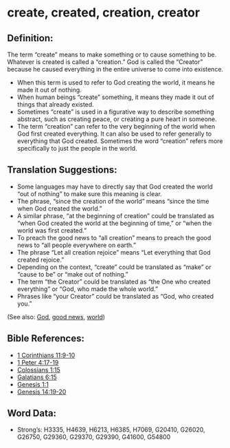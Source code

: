 # create, created, creation, creator

## Definition:

The term “create” means to make something or to cause something to be. Whatever is created is called a “creation.” God is called the “Creator” because he caused everything in the entire universe to come into existence.

* When this term is used to refer to God creating the world, it means he made it out of nothing.
* When human beings “create” something, it means they made it out of things that already existed.
* Sometimes “create” is used in a figurative way to describe something abstract, such as creating peace, or creating a pure heart in someone.
* The term “creation” can refer to the very beginning of the world when God first created everything. It can also be used to refer generally to everything that God created. Sometimes the word “creation” refers more specifically to just the people in the world.

## Translation Suggestions:

* Some languages may have to directly say that God created the world “out of nothing” to make sure this meaning is clear.
* The phrase, “since the creation of the world” means “since the time when God created the world.”
* A similar phrase, “at the beginning of creation” could be translated as “when God created the world at the beginning of time,” or “when the world was first created.”
* To preach the good news to “all creation” means to preach the good news to “all people everywhere on earth.”
* The phrase “Let all creation rejoice” means “Let everything that God created rejoice.”
* Depending on the context, “create” could be translated as “make” or “cause to be” or “make out of nothing.”
* The term “the Creator” could be translated as “the One who created everything” or “God, who made the whole world.”
* Phrases like “your Creator” could be translated as “God, who created you.”

(See also: [God](../kt/god.md), [good news](../kt/goodnews.md), [world](../kt/world.md))

## Bible References:

* [1 Corinthians 11:9-10](rc://en/tn/help/1co/11/09)
* [1 Peter 4:17-19](rc://en/tn/help/1pe/04/17)
* [Colossians 1:15](rc://en/tn/help/col/01/15)
* [Galatians 6:15](rc://en/tn/help/gal/06/15)
* [Genesis 1:1](rc://en/tn/help/gen/01/01)
* [Genesis 14:19-20](rc://en/tn/help/gen/14/19)

## Word Data:

* Strong’s: H3335, H4639, H6213, H6385, H7069, G20410, G26020, G26750, G29360, G29370, G29390, G41600, G54800
